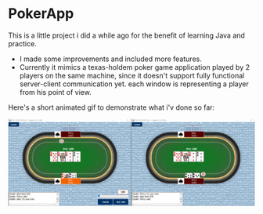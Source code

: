 # PokerApp
This is a little project i did a while ago for the benefit of learning Java and practice.

- I made some improvements and included more features.
- Currently it mimics a texas-holdem poker game application played by 2 players on the same machine, since it doesn't support fully functional server-client communication yet. each window is representing a player from his point of view.

Here's a short animated gif to demonstrate what i'v done so far:

![Short demo](app_demo/demo.gif)

